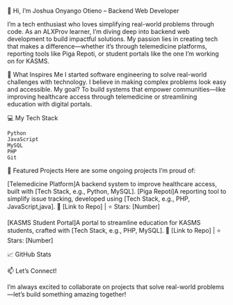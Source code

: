 👋 Hi, I’m Joshua Onyango Otieno – Backend Web Developer

  I’m a tech enthusiast who loves simplifying real-world problems through code.
  As an ALXProv learner, I’m diving deep into backend web development to build impactful solutions. My passion lies in creating tech that makes a difference—whether it’s through telemedicine platforms, reporting tools like Piga Repoti, or student portals like the one I’m working on for KASMS.

🚀 What Inspires Me
I started software engineering to solve real-world challenges with technology. I believe in making complex problems look easy and accessible.
My goal? To build systems that empower communities—like improving healthcare access through telemedicine or streamlining education with digital portals.

💻 My Tech Stack
  
    Python
    JavaScript
    MySQL
    PHP
    Git

🌟 Featured Projects
Here are some ongoing projects I’m proud of:

[Telemedicine Platform]A backend system to improve healthcare access, built with [Tech Stack, e.g., Python, MySQL].
[Piga Repoti]A reporting tool to simplify issue tracking, developed using [Tech Stack, e.g., PHP, JavaScript,java].
🔗 [Link to Repo] | ⭐ Stars: [Number]

[KASMS Student Portal]A portal to streamline education for KASMS students, crafted with [Tech Stack, e.g., PHP, MySQL].
🔗 [Link to Repo] | ⭐ Stars: [Number]


📈 GitHub Stats


📫 Let’s Connect!

  I’m always excited to collaborate on projects that solve real-world problems—let’s build something amazing together!
